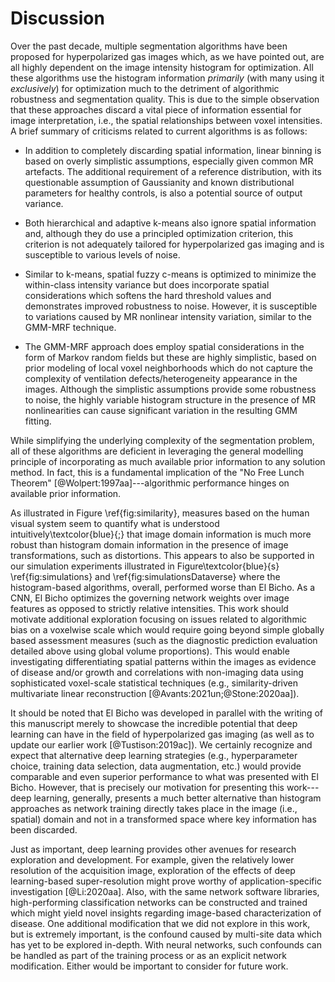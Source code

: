 
# Discussion

Over the past decade, multiple segmentation algorithms have been proposed for
hyperpolarized gas images which, as we have pointed out, are all highly
dependent on the image intensity histogram for optimization.  All these
algorithms use the histogram information *primarily* (with many using it
*exclusively*) for optimization  much to the detriment of algorithmic robustness
and segmentation quality.  This is due to the simple observation that these
approaches discard a vital piece of information essential for image
interpretation, i.e., the spatial relationships between voxel intensities.  A
brief summary of criticisms related to current algorithms is as follows:

* In addition to completely discarding spatial information, linear binning is
  based on overly simplistic assumptions, especially given common MR artefacts.
  The additional requirement of a reference distribution, with its questionable
  assumption of Gaussianity and known distributional parameters for healthy
  controls, is also a potential source of output variance.

* Both hierarchical and adaptive k-means also ignore spatial information and,
  although they do use a principled optimization criterion, this criterion is
  not adequately tailored for hyperpolarized gas imaging and is susceptible to
  various levels of noise.

* Similar to k-means, spatial fuzzy c-means is optimized to minimize the
  within-class intensity variance but does incorporate spatial considerations
  which softens the hard threshold values and demonstrates improved robustness
  to noise.  However, it is susceptible to variations caused by MR nonlinear
  intensity variation, similar to the GMM-MRF technique.

* The GMM-MRF approach does employ spatial considerations in the form of Markov
  random fields but these are highly simplistic, based on prior modeling of local
  voxel neighborhoods which do not capture the complexity of ventilation
  defects/heterogeneity appearance in the images.  Although the simplistic
  assumptions provide some robustness to noise, the highly variable histogram
  structure in the presence of MR nonlinearities can cause significant variation in
  the resulting GMM fitting.

While simplifying the underlying complexity of the segmentation problem, all of
these algorithms are deficient in leveraging the general modelling principle of
incorporating as much available prior information to any solution method.
In fact, this is a fundamental implication of the  "No Free Lunch Theorem"
[@Wolpert:1997aa]---algorithmic performance hinges on available prior
information.

As illustrated in Figure \ref{fig:similarity}, measures based on the human
visual system seem to quantify what is understood intuitively\textcolor{blue}{;} that image domain
information is much more robust than histogram domain information in the
presence of image transformations, such as distortions.  This appears to also be
supported in our simulation experiments illustrated in Figure\textcolor{blue}{s}
\ref{fig:simulations} and \ref{fig:simulationsDataverse} where the
histogram-based algorithms, overall, performed worse than El Bicho.  As a CNN,
El Bicho optimizes the governing network weights over image features as opposed
to strictly relative intensities.  This work should motivate additional
exploration focusing on issues related to algorithmic bias on a voxelwise scale
which would require going beyond simple globally based assessment measures (such
as the diagnostic prediction evaluation detailed above using global volume
proportions).  This would enable investigating differentiating spatial patterns
within the images as evidence of disease and/or growth and correlations with
non-imaging data using sophisticated voxel-scale statistical techniques (e.g.,
similarity-driven multivariate linear reconstruction [@Avants:2021un;@Stone:2020aa]).

It should be noted that El Bicho was developed in parallel with the writing of
this manuscript merely to showcase the incredible potential that deep learning
can have in the field of hyperpolarized gas imaging (as well as to update our
earlier work [@Tustison:2019ac]).   We certainly recognize and expect that
alternative deep learning strategies (e.g., hyperparameter choice, training data
selection, data augmentation, etc.) would provide comparable and even superior
performance to what was presented with El Bicho.  However, that is precisely our
motivation for presenting this work---deep learning, generally, presents a much
better alternative than histogram approaches as network training directly takes
place in the image (i.e., spatial) domain and not in a transformed space where
key information has been discarded.

Just as important, deep learning provides other avenues for research exploration
and development. For example, given the relatively lower resolution of the
acquisition image, exploration of the effects of deep learning-based
super-resolution might prove worthy of application-specific investigation
[@Li:2020aa].  Also, with
the same network software libraries, high-performing classification networks can
be constructed and trained which might yield novel insights regarding
image-based characterization of disease.  One additional modification that we
did not explore in this work, but is extremely important, is the confound caused
by multi-site data which has yet to be explored in-depth.  With neural networks,
such confounds can be handled as part of the training process or as an explicit
network modification.  Either would be important to consider for future work.


